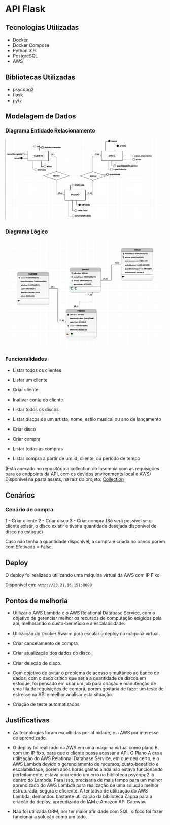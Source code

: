# API Flask

## Tecnologias Utilizadas

* Docker
* Docker Compose
* Python 3.9
* PostgreSQL
* AWS
## Bibliotecas Utilizadas

* psycopg2
* flask
* pytz

## Modelagem de Dados

### Diagrama Entidade Relacionamento

![Diagrama Entidade Relacionamento](./assets/DER.png)

### Diagrama Lógico

![Diagrama Lógico](./assets/DL.png)

### Funcionalidades

* Listar todos os clientes
* Listar um cliente
* Criar cliente
* Inativar conta do cliente

* Listar todos os discos
* Listar discos de um artista, nome, estilo musical ou ano de lançamento
* Criar disco

* Criar compra
* Listar todas as compras
* Listar compra a partir de um id, cliente, ou período de tempo

(Está anexado no repositório a collection do Insomnia com as requisições para os endpoints da API, com os devidos environments local e AWS)
Disponível na pasta assets, na raiz do projeto: [Collection](./assets/Insomnia_2022-03-27.json)

## Cenários

### Cenário de compra

1 - Criar cliente
2 - Criar disco
3 - Criar compra (Só será possível se o cliente existir, o disco existir e tiver a quantidade desejada disponível de disco no estoque)

Caso não tenha a quantidade disponível, a compra é criada no banco porém com Efetivada = False.

## Deploy

O deploy foi realizado utilizando uma máquina virtual da AWS com IP Fixo

Disponível em: ```http://23.21.16.151:8080```
## Pontos de melhoria

* Utilizar o AWS Lambda e o AWS Relational Database Service, com o objetivo de gerenciar melhor os recursos de computação exigidos pela api, melhorando o custo-benefício e a escalabilidade.

* Utilização do Docker Swarm para escalar o deploy na máquina virtual.

* Criar cancelamento de compra.
* Criar atualização dos dados do disco.
* Criar deleção de disco.

* Com objetivo de evitar o problema de acesso simultâneo ao banco de dados, com o dado crítico que seria a quantidade de discos em estoque, foi pensado em criar um job para criação e manutenção de uma fila de requisições de compra, porém gostaria de fazer um teste de estresse na API e melhor analisar esta situação.

* Criação de teste automatizados

## Justificativas

* As tecnologias foram escolhidas por afinidade, e a AWS por interesse de aprendizado.

* O deploy foi realizado na AWS em uma máquina virtual como plano B, com um IP fixo, para que o cliente possa acessar a API. O Plano A era a utilização do AWS Relational Database Service, em que deu certo, e o AWS Lambda devido o gerenciamento de recursos, custo-benefício e escalabilidade, porém após horas gastas ainda não estava funcionando perfeitamente, estava ocorrendo um erro na biblioteca psycopg2 lá dentro do Lambda. Para isso, precisaria de mais tempo para um melhor aprendizado do AWS Lambda para realização de uma solução melhor estruturada, segura e eficiente. A tentativa de utilização do AWS Lambda, demandou bastante utilização da biblioteca Zappa para a criação do deploy, aprendizado do IAM e Amazon API Gateway.

* Não foi utilizada ORM, por ter maior afinidade com SQL, o foco foi fazer funcionar a solução como um todo.
